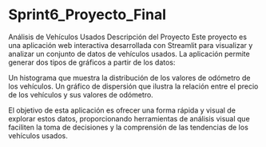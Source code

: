 # Sprint6_Proyecto_Final

Análisis de Vehículos Usados
Descripción del Proyecto
Este proyecto es una aplicación web interactiva desarrollada con Streamlit para visualizar y analizar un conjunto de datos de vehículos usados. La aplicación permite generar dos tipos de gráficos a partir de los datos:

Un histograma que muestra la distribución de los valores de odómetro de los vehículos.
Un gráfico de dispersión que ilustra la relación entre el precio de los vehículos y sus valores de odómetro.

El objetivo de esta aplicación es ofrecer una forma rápida y visual de explorar estos datos, proporcionando herramientas de análisis visual que faciliten la toma de decisiones y la comprensión de las tendencias de los vehículos usados.
